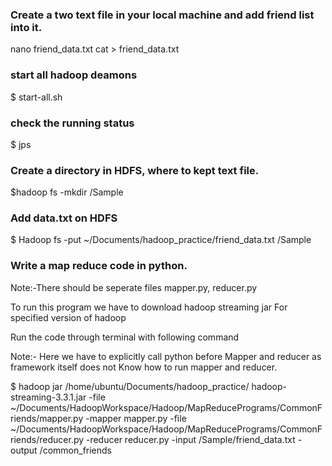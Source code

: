 ### Create a two text file in your local machine and add friend list into it.
nano friend_data.txt
cat > friend_data.txt

### start all hadoop deamons
$ start-all.sh

### check the running status
$ jps

### Create a directory in HDFS, where to kept text file.
$hadoop fs -mkdir /Sample

### Add data.txt on HDFS
$ Hadoop fs -put ~/Documents/hadoop_practice/friend_data.txt /Sample

### Write a map reduce code in python.
Note:-There should be seperate files mapper.py, reducer.py

To run this program we have to download hadoop streaming jar
For specified version of hadoop

Run the code through terminal with following command

Note:- Here we have to explicitly call python before
Mapper and reducer as framework itself does not
Know how to run mapper and reducer.

$ hadoop jar /home/ubuntu/Documents/hadoop_practice/
hadoop-streaming-3.3.1.jar
-file ~/Documents/HadoopWorkspace/Hadoop/MapReducePrograms/CommonFriends/mapper.py
-mapper mapper.py
-file ~/Documents/HadoopWorkspace/Hadoop/MapReducePrograms/CommonFriends/reducer.py
-reducer reducer.py
-input /Sample/friend_data.txt 
-output /common_friends